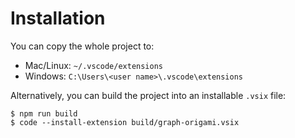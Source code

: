 # Installation

You can copy the whole project to:

- Mac/Linux: `~/.vscode/extensions`
- Windows: `C:\Users\<user name>\.vscode\extensions`

Alternatively, you can build the project into an installable `.vsix` file:

```console
$ npm run build
$ code --install-extension build/graph-origami.vsix
```
